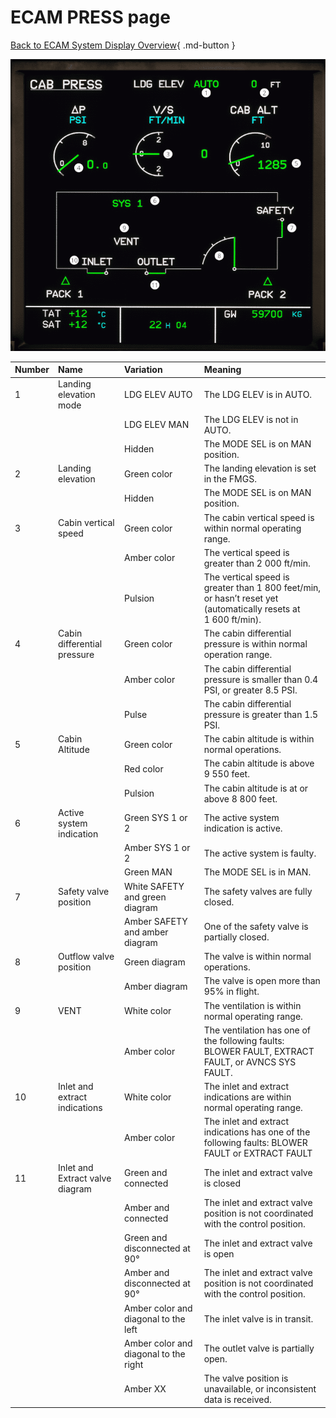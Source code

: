 ﻿# ECAM PRESS page

[Back to ECAM System Display Overview](index.md){ .md-button }

![ECAM PRESS page](../../../assets/a32nx-briefing/ecam/press.png "ECAM PRESS page")


| Number | Name                            | Variation                             | Meaning                                                                                                        |
|:-------|:--------------------------------|:--------------------------------------|:---------------------------------------------------------------------------------------------------------------|
| 1      | Landing elevation mode          | LDG ELEV AUTO                         | The LDG ELEV is in AUTO.                                                                                       |
|        |                                 | LDG ELEV MAN                          | The LDG ELEV is not in AUTO.                                                                                   |
|        |                                 | Hidden                                | The MODE SEL is on MAN position.                                                                               |
| 2      | Landing elevation               | Green color                           | The landing elevation is set in the FMGS.                                                                      |
|        |                                 | Hidden                                | The MODE SEL is on MAN position.                                                                               |
| 3      | Cabin vertical speed            | Green color                           | The cabin vertical speed is within normal operating range.                                                     |
|        |                                 | Amber color                           | The vertical speed is greater than 2 000 ft/min.                                                               |
|        |                                 | Pulsion                               | The vertical speed is greater than 1 800 feet/min, or hasn’t reset yet (automatically resets at 1 600 ft/min). |
| 4      | Cabin differential pressure     | Green color                           | The cabin differential pressure is within normal operation range.                                              |
|        |                                 | Amber color                           | The cabin differential pressure is smaller than 0.4 PSI, or greater 8.5 PSI.                                   |
|        |                                 | Pulse                                 | The cabin differential pressure is greater than 1.5 PSI.                                                       |
| 5      | Cabin Altitude                  | Green color                           | The cabin altitude is within normal operations.                                                                |
|        |                                 | Red color                             | The cabin altitude is above 9 550 feet.                                                                        |
|        |                                 | Pulsion                               | The cabin altitude is at or above 8 800 feet.                                                                  |
| 6      | Active system indication        | Green SYS 1 or 2                      | The active system indication is active.                                                                        |
|        |                                 | Amber SYS 1 or 2                      | The active system is faulty.                                                                                   |
|        |                                 | Green MAN                             | The MODE SEL is in MAN.                                                                                        |
| 7      | Safety valve position           | White SAFETY and green diagram        | The safety valves are fully closed.                                                                            |
|        |                                 | Amber SAFETY and amber diagram        | One of the safety valve is partially closed.                                                                   |
| 8      | Outflow valve position          | Green diagram                         | The valve is within normal operations.                                                                         |
|        |                                 | Amber diagram                         | The valve is open more than 95% in flight.                                                                     |
| 9      | VENT                            | White color                           | The ventilation is within normal operating range.                                                              |
|        |                                 | Amber color                           | The ventilation has one of the following faults: BLOWER FAULT, EXTRACT FAULT, or AVNCS SYS FAULT.              |
| 10     | Inlet and extract indications   | White color                           | The inlet and extract indications are within normal operating range.                                           |
|        |                                 | Amber color                           | The inlet and extract indications has one of the following faults: BLOWER FAULT or EXTRACT FAULT               |
| 11     | Inlet and Extract valve diagram | Green and connected                   | The inlet and extract valve is closed                                                                          |
|        |                                 | Amber and connected                   | The inlet and extract valve position is not coordinated with the control position.                             |
|        |                                 | Green and disconnected at 90°         | The inlet and extract valve is open                                                                            |
|        |                                 | Amber and disconnected at 90°         | The inlet and extract valve position is not coordinated with the control position.                             |
|        |                                 | Amber color and diagonal to the left  | The inlet valve is in transit.                                                                                 |
|        |                                 | Amber color and diagonal to the right | The outlet valve is partially open.                                                                            |
|        |                                 | Amber XX                              | The valve position is unavailable, or inconsistent data is received.                                           |


